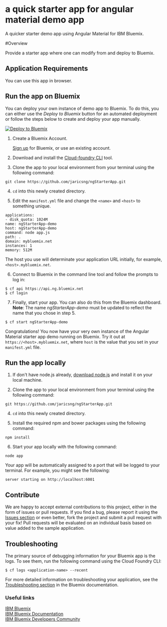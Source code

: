 # a quick starter app for angular material demo app
A quicker starter demo app using Angular Material for IBM Bluemix.

#Overview

Provide a starter app where one can modify from and deploy to Bluemix.

## Application Requirements
You can use this app in  browser.

## Run the app on Bluemix
You can deploy your own instance of demo app to Bluemix. 
To do this, you can either use the _Deploy to Bluemix_ button for an automated deployment or follow the steps below to create and deploy your app manually.

[![Deploy to Bluemix](https://bluemix.net/deploy/button.png)](https://bluemix.net/deploy)

1. Create a Bluemix Account.

    [Sign up][bluemix_signup_url] for Bluemix, or use an existing account.

2. Download and install the [Cloud-foundry CLI][cloud_foundry_url] tool.

3. Clone the app to your local environment from your terminal using the following command:

  ```
  git clone https://github.com/jaricsng/ngStarterApp.git
  ```

4. `cd` into this newly created directory.

5. Edit the `manifest.yml` file and change the `<name>` and `<host>` to something unique.

  ```
applications:
- disk_quota: 1024M
  name: ngStarterApp-demo
  host: ngStarterApp-demo
  command: node app.js
  path: .
  domain: mybluemix.net
  instances: 1
  memory: 512M
  ```
  The host you use will determinate your application URL initially, for example, `<host>.mybluemix.net`.

6. Connect to Bluemix in the command line tool and follow the prompts to log in:

  ```
  $ cf api https://api.ng.bluemix.net
  $ cf login
  ```

7. Finally, start your app. You can also do this from the Bluemix dashboard. **Note**: The name *ngStarterApp-demo* must be updated to reflect the name that you chose in step 5.

  ```
  $ cf start ngStarterApp-demo
  ```

Congratulations! You now have your very own instance of the Angular Material starter app demo running on Bluemix. Try it out at `https://<host>.mybluemix.net`, where `host` is the value that you set in your `manifest.yml` file.

## Run the app locally
1. If don't have node.js already, [download node.js][download_node_url] and install it on your local machine.

3. Clone the app to your local environment from your terminal using the following command:

  ```
  git https://github.com/jaricsng/ngStarterApp.git
  ```

4. `cd` into this newly created directory.

5. Install the required npm and bower packages using the following command:

  ```
  npm install
  ```

6. Start your app locally with the following command:

  ```
  node app
  ```

Your app will be automatically assigned to a port that will be logged to your terminal. For example, you might see the following:
  ```
  server starting on http://localhost:6001
   ```
   
## Contribute
We are happy to accept external contributions to this project, either in the form of issues or pull requests. 
If you find a bug, please report it using the [Issues section](https://github.com/jaricsng/ngStarterApp/issues) or even better, fork the project and submit a pull request with your fix! 
Pull requests will be evaluated on an individual basis based on value added to the sample application.

## Troubleshooting

The primary source of debugging information for your Bluemix app is the logs. To see them, run the following command using the Cloud Foundry CLI:

  ```
  $ cf logs <application-name> --recent
  ```
For more detailed information on troubleshooting your application, see the [Troubleshooting section](https://www.ng.bluemix.net/docs/troubleshoot/tr.html) in the Bluemix documentation.

### Useful links
[IBM Bluemix](https://bluemix.net/)  
[IBM  Bluemix Documentation](https://www.ng.bluemix.net/docs/)  
[IBM Bluemix Developers Community](http://developer.ibm.com/bluemix)

[bluemix_signup_url]: https://console.ng.bluemix.net/registration/
[cloud_foundry_url]: https://github.com/cloudfoundry/cli
[download_node_url]: https://nodejs.org/download/

[Material Design]:(https://stories.uplabs.com/tagged/material-design)
[Angular Material]:(https://material.angularjs.org/latest/)
[AngularJS]:(https://angularjs.org/)
[Angular ui-router]:(https://angular-ui.github.io/ui-router/site/#/api/ui.router)
